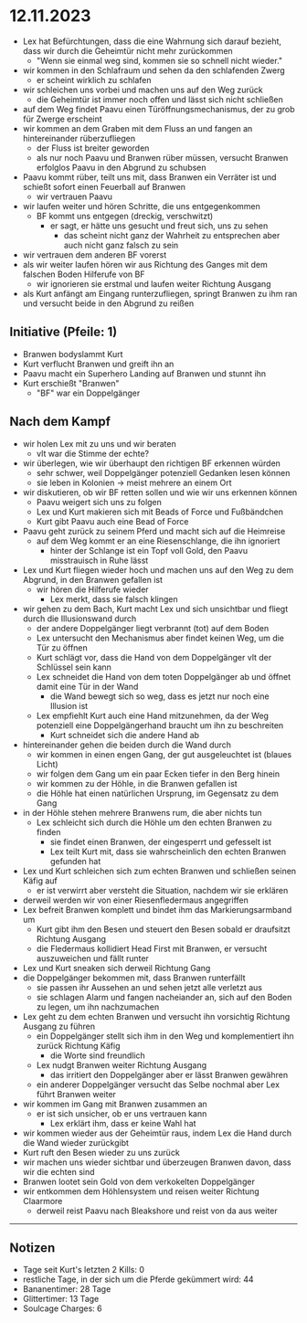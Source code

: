 # 12.11.2023
- Lex hat Befürchtungen, dass die eine Wahrnung sich darauf bezieht, dass wir durch die Geheimtür nicht mehr zurückommen
	- "Wenn sie einmal weg sind, kommen sie so schnell nicht wieder."
- wir kommen in den Schlafraum und sehen da den schlafenden Zwerg
	- er scheint wirklich zu schlafen
- wir schleichen uns vorbei und machen uns auf den Weg zurück
	- die Geheimtür ist immer noch offen und lässt sich nicht schließen
- auf dem Weg findet Paavu einen Türöffnungsmechanismus, der zu grob für Zwerge erscheint
- wir kommen an dem Graben mit dem Fluss an und fangen an hintereinander rüberzufliegen
	- der Fluss ist breiter geworden
	- als nur noch Paavu und Branwen rüber müssen, versucht Branwen erfolglos Paavu in den Abgrund zu schubsen
- Paavu kommt rüber, teilt uns mit, dass Branwen ein Verräter ist und schießt sofort einen Feuerball auf Branwen
	- wir vertrauen Paavu
- wir laufen weiter und hören Schritte, die uns entgegenkommen
	- BF kommt uns entgegen (dreckig, verschwitzt)
		- er sagt, er hätte uns gesucht und freut sich, uns zu sehen
			- das scheint nicht ganz der Wahrheit zu entsprechen aber auch nicht ganz falsch zu sein
- wir vertrauen dem anderen BF vorerst
- als wir weiter laufen hören wir aus Richtung des Ganges mit dem falschen Boden Hilferufe von BF
	- wir ignorieren sie erstmal und laufen weiter Richtung Ausgang
- als Kurt anfängt am Eingang runterzufliegen, springt Branwen zu ihm ran und versucht beide in den Abgrund zu reißen

## Initiative (Pfeile: 1)
- Branwen bodyslammt Kurt
- Kurt verflucht Branwen und greift ihn an
- Paavu macht ein Superhero Landing auf Branwen und stunnt ihn
- Kurt erschießt "Branwen"
	- "BF" war ein Doppelgänger

## Nach dem Kampf
- wir holen Lex mit zu uns und wir beraten
	- vlt war die Stimme der echte?
- wir überlegen, wie wir überhaupt den richtigen BF erkennen würden
	- sehr schwer, weil Doppelgänger potenziell Gedanken lesen können
	- sie leben in Kolonien -> meist mehrere an einem Ort
- wir diskutieren, ob wir BF retten sollen und wie wir uns erkennen können
	- Paavu weigert sich uns zu folgen
	- Lex und Kurt makieren sich mit Beads of Force und Fußbändchen
	- Kurt gibt Paavu auch eine Bead of Force
- Paavu geht zurück zu seinem Pferd und macht sich auf die Heimreise
	- auf dem Weg kommt er an eine Riesenschlange, die ihn ignoriert
		- hinter der Schlange ist ein Topf voll Gold, den Paavu misstrauisch in Ruhe lässt
- Lex und Kurt fliegen wieder hoch und machen uns auf den Weg zu dem Abgrund, in den Branwen gefallen ist
	- wir hören die Hilferufe wieder
		- Lex merkt, dass sie falsch klingen
- wir gehen zu dem Bach, Kurt macht Lex und sich unsichtbar und fliegt durch die Illusionswand durch
	- der andere Doppelgänger liegt verbrannt (tot) auf dem Boden
	- Lex untersucht den Mechanismus aber findet keinen Weg, um die Tür zu öffnen
	- Kurt schlägt vor, dass die Hand von dem Doppelgänger vlt der Schlüssel sein kann
	- Lex schneidet die Hand von dem toten Doppelgänger ab und öffnet damit eine Tür in der Wand
		- die Wand bewegt sich so weg, dass es jetzt nur noch eine Illusion ist
	- Lex empfiehlt Kurt auch eine Hand mitzunehmen, da der Weg potenziell eine Doppelgängerhand braucht um ihn zu beschreiten
		- Kurt schneidet sich die andere Hand ab
- hintereinander gehen die beiden durch die Wand durch
	- wir kommen in einen engen Gang, der gut ausgeleuchtet ist (blaues Licht)
	- wir folgen dem Gang um ein paar Ecken tiefer in den Berg hinein
	- wir kommen zu der Höhle, in die Branwen gefallen ist
	- die Höhle hat einen natürlichen Ursprung, im Gegensatz zu dem Gang
- in der Höhle stehen mehrere Branwens rum, die aber nichts tun
	- Lex schleicht sich durch die Höhle um den echten Branwen zu finden
		- sie findet einen Branwen, der eingesperrt und gefesselt ist
		- Lex teilt Kurt mit, dass sie wahrscheinlich den echten Branwen gefunden hat
- Lex und Kurt schleichen sich zum echten Branwen und schließen seinen Käfig auf
	- er ist verwirrt aber versteht die Situation, nachdem wir sie erklären
- derweil werden wir von einer Riesenfledermaus angegriffen
- Lex befreit Branwen komplett und bindet ihm das Markierungsarmband um
	- Kurt gibt ihm den Besen und steuert den Besen sobald er draufsitzt Richtung Ausgang
	- die Fledermaus kollidiert Head First mit Branwen, er versucht auszuweichen und fällt runter
- Lex und Kurt sneaken sich derweil Richtung Gang
- die Doppelgänger bekommen mit, dass Branwen runterfällt
	- sie passen ihr Aussehen an und sehen jetzt alle verletzt aus
	- sie schlagen Alarm und fangen nacheiander an, sich auf den Boden zu legen, um ihn nachzumachen
- Lex geht zu dem echten Branwen und versucht ihn vorsichtig Richtung Ausgang zu führen
	- ein Doppelgänger stellt sich ihm in den Weg und komplementiert ihn zurück Richtung Käfig
		- die Worte sind freundlich
	- Lex nudgt Branwen weiter Richtung Ausgang
		- das irritiert den Doppelgänger aber er lässt Branwen gewähren
	- ein anderer Doppelgänger versucht das Selbe nochmal aber Lex führt Branwen weiter
- wir kommen im Gang mit Branwen zusammen an
	- er ist sich unsicher, ob er uns vertrauen kann
		- Lex erklärt ihm, dass er keine Wahl hat
- wir kommen wieder aus der Geheimtür raus, indem Lex die Hand durch die Wand wieder zurückgibt
- Kurt ruft den Besen wieder zu uns zurück
- wir machen uns wieder sichtbar und überzeugen Branwen davon, dass wir die echten sind
- Branwen lootet sein Gold von dem verkokelten Doppelgänger
- wir entkommen dem Höhlensystem und reisen weiter Richtung Claarmore
	- derweil reist Paavu nach Bleakshore und reist von da aus weiter

---

## Notizen
- Tage seit Kurt's letzten 2 Kills: 0
- restliche Tage, in der sich um die Pferde gekümmert wird: 44
- Bananentimer: 28 Tage
- Glittertimer: 13 Tage
- Soulcage Charges: 6